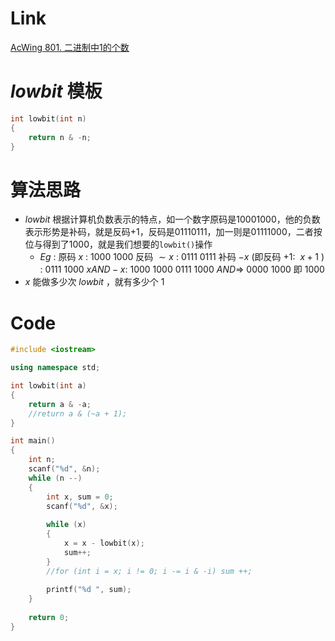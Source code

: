 # Link
[AcWing 801. 二进制中1的个数](https://www.acwing.com/problem/content/803/)

# $lowbit$ 模板
```cpp
int lowbit(int n)
{
    return n & -n;
}
```

# 算法思路
- $lowbit$
  根据计算机负数表示的特点，如一个数字原码是$10001000$，他的负数表示形势是补码，就是反码$+1$，反码是$01110111$，加一则是$01111000$，二者按位与得到了$1000$，就是我们想要的`lowbit()`操作
  - $Eg$ :
    原码 $x$ : $1000~1000$
    反码 $\sim x$ : $0111~0111$
    补码 $-x$ (即反码 $+1$: $~x+1$ ) : $0111~1000$
    $x AND -x$:
    $1000~1000$
    $0111~1000$
    $AND \Rightarrow$
    $0000~1000$ 即 $1000$
- $x$ 能做多少次 $lowbit$ ，就有多少个 $1$

# Code
```cpp
#include <iostream>

using namespace std;

int lowbit(int a)
{
	return a & -a;
	//return a & (~a + 1);
}

int main()
{
	int n;
	scanf("%d", &n);
	while (n --) 
	{
		int x, sum = 0;
		scanf("%d", &x);
		
		while (x)
		{
			x = x - lowbit(x);
			sum++;
		}
		//for (int i = x; i != 0; i -= i & -i) sum ++;
		
		printf("%d ", sum);
	}
	
	return 0;
}
```
